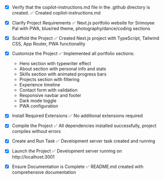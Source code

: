 <!-- Use this file to provide workspace-specific custom instructions to Copilot. For more details, visit https://code.visualstudio.com/docs/copilot/copilot-customization#_use-a-githubcopilotinstructionsmd-file -->
- [x] Verify that the copilot-instructions.md file in the .github directory is created. ✅ Created copilot-instructions.md

- [x] Clarify Project Requirements ✅ Next.js portfolio website for Srimoyee Pal with PWA, blue/red theme, photography/dance/coding sections

- [x] Scaffold the Project ✅ Created Next.js project with TypeScript, Tailwind CSS, App Router, PWA functionality

- [x] Customize the Project ✅ Implemented all portfolio sections:
  - Hero section with typewriter effect
  - About section with personal info and stats
  - Skills section with animated progress bars
  - Projects section with filtering
  - Experience timeline
  - Contact form with validation
  - Responsive navbar and footer
  - Dark mode toggle
  - PWA configuration

- [x] Install Required Extensions ✅ No additional extensions required

- [x] Compile the Project ✅ All dependencies installed successfully, project compiles without errors

- [x] Create and Run Task ✅ Development server task created and running

- [x] Launch the Project ✅ Development server running on http://localhost:3001

- [x] Ensure Documentation is Complete ✅ README.md created with comprehensive documentation
